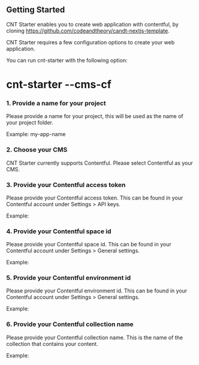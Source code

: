 ## Getting Started

CNT Starter enables you to create web application with contentful, by cloning https://github.com/codeandtheory/candt-nextjs-template.

CNT Starter requires a few configuration options to create your web application.

You can run cnt-starter with the following option:

# cnt-starter --cms-cf

### 1. Provide a name for your project

Please provide a name for your project, this will be used as the name of your project folder.

Example: my-app-name

### 2. Choose your CMS

CNT Starter currently supports Contentful. Please select Contentful as your CMS.

### 3. Provide your Contentful access token

Please provide your Contentful access token. This can be found in your Contentful account under Settings > API keys.

Example: <your access token>

### 4. Provide your Contentful space id

Please provide your Contentful space id. This can be found in your Contentful account under Settings > General settings.

Example: <your space id>

### 5. Provide your Contentful environment id

Please provide your Contentful environment id. This can be found in your Contentful account under Settings > General settings.

Example: <your environment id>

### 6. Provide your Contentful collection name

Please provide your Contentful collection name. This is the name of the collection that contains your content.

Example: <your collection name>

